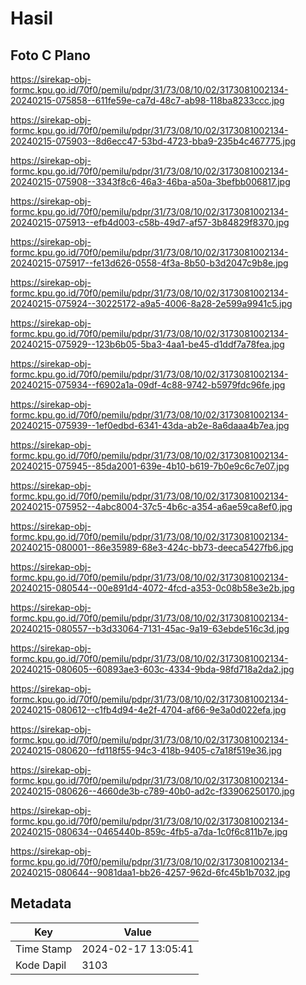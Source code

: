 # Hasil

## Foto C Plano

https://sirekap-obj-formc.kpu.go.id/70f0/pemilu/pdpr/31/73/08/10/02/3173081002134-20240215-075858--611fe59e-ca7d-48c7-ab98-118ba8233ccc.jpg

https://sirekap-obj-formc.kpu.go.id/70f0/pemilu/pdpr/31/73/08/10/02/3173081002134-20240215-075903--8d6ecc47-53bd-4723-bba9-235b4c467775.jpg

https://sirekap-obj-formc.kpu.go.id/70f0/pemilu/pdpr/31/73/08/10/02/3173081002134-20240215-075908--3343f8c6-46a3-46ba-a50a-3befbb006817.jpg

https://sirekap-obj-formc.kpu.go.id/70f0/pemilu/pdpr/31/73/08/10/02/3173081002134-20240215-075913--efb4d003-c58b-49d7-af57-3b84829f8370.jpg

https://sirekap-obj-formc.kpu.go.id/70f0/pemilu/pdpr/31/73/08/10/02/3173081002134-20240215-075917--fe13d626-0558-4f3a-8b50-b3d2047c9b8e.jpg

https://sirekap-obj-formc.kpu.go.id/70f0/pemilu/pdpr/31/73/08/10/02/3173081002134-20240215-075924--30225172-a9a5-4006-8a28-2e599a9941c5.jpg

https://sirekap-obj-formc.kpu.go.id/70f0/pemilu/pdpr/31/73/08/10/02/3173081002134-20240215-075929--123b6b05-5ba3-4aa1-be45-d1ddf7a78fea.jpg

https://sirekap-obj-formc.kpu.go.id/70f0/pemilu/pdpr/31/73/08/10/02/3173081002134-20240215-075934--f6902a1a-09df-4c88-9742-b5979fdc96fe.jpg

https://sirekap-obj-formc.kpu.go.id/70f0/pemilu/pdpr/31/73/08/10/02/3173081002134-20240215-075939--1ef0edbd-6341-43da-ab2e-8a6daaa4b7ea.jpg

https://sirekap-obj-formc.kpu.go.id/70f0/pemilu/pdpr/31/73/08/10/02/3173081002134-20240215-075945--85da2001-639e-4b10-b619-7b0e9c6c7e07.jpg

https://sirekap-obj-formc.kpu.go.id/70f0/pemilu/pdpr/31/73/08/10/02/3173081002134-20240215-075952--4abc8004-37c5-4b6c-a354-a6ae59ca8ef0.jpg

https://sirekap-obj-formc.kpu.go.id/70f0/pemilu/pdpr/31/73/08/10/02/3173081002134-20240215-080001--86e35989-68e3-424c-bb73-deeca5427fb6.jpg

https://sirekap-obj-formc.kpu.go.id/70f0/pemilu/pdpr/31/73/08/10/02/3173081002134-20240215-080544--00e891d4-4072-4fcd-a353-0c08b58e3e2b.jpg

https://sirekap-obj-formc.kpu.go.id/70f0/pemilu/pdpr/31/73/08/10/02/3173081002134-20240215-080557--b3d33064-7131-45ac-9a19-63ebde516c3d.jpg

https://sirekap-obj-formc.kpu.go.id/70f0/pemilu/pdpr/31/73/08/10/02/3173081002134-20240215-080605--60893ae3-603c-4334-9bda-98fd718a2da2.jpg

https://sirekap-obj-formc.kpu.go.id/70f0/pemilu/pdpr/31/73/08/10/02/3173081002134-20240215-080612--c1fb4d94-4e2f-4704-af66-9e3a0d022efa.jpg

https://sirekap-obj-formc.kpu.go.id/70f0/pemilu/pdpr/31/73/08/10/02/3173081002134-20240215-080620--fd118f55-94c3-418b-9405-c7a18f519e36.jpg

https://sirekap-obj-formc.kpu.go.id/70f0/pemilu/pdpr/31/73/08/10/02/3173081002134-20240215-080626--4660de3b-c789-40b0-ad2c-f33906250170.jpg

https://sirekap-obj-formc.kpu.go.id/70f0/pemilu/pdpr/31/73/08/10/02/3173081002134-20240215-080634--0465440b-859c-4fb5-a7da-1c0f6c811b7e.jpg

https://sirekap-obj-formc.kpu.go.id/70f0/pemilu/pdpr/31/73/08/10/02/3173081002134-20240215-080644--9081daa1-bb26-4257-962d-6fc45b1b7032.jpg


## Metadata

| Key        | Value               |
| ---------- | ------------------- |
| Time Stamp | 2024-02-17 13:05:41 |
| Kode Dapil | 3103                |



